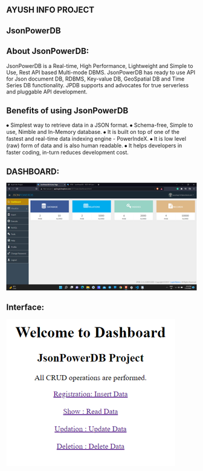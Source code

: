 ##				AYUSH INFO PROJECT
##				     JsonPowerDB

## About JsonPowerDB:
JsonPowerDB is a Real-time, High Performance, Lightweight and Simple to Use, Rest API based Multi-mode DBMS. JsonPowerDB has ready to use API for Json document DB, RDBMS, Key-value DB, GeoSpatial DB and Time Series DB functionality. JPDB supports and advocates for true serverless and pluggable API development.

## Benefits of using JsonPowerDB
⦁	Simplest way to retrieve data in a JSON format.
⦁	Schema-free, Simple to use, Nimble and In-Memory database.
⦁	It is built on top of one of the fastest and real-time data indexing engine - PowerIndeX.
⦁	It is low level (raw) form of data and is also human readable.
⦁	It helps developers in faster coding, in-turn reduces development cost.

## DASHBOARD:
 ![Dashboard](https://github.com/Ayushagr145/JsonPowerDB/blob/main/Images/Dashboard.png)

## Interface:
 ![Interface](https://github.com/Ayushagr145/JsonPowerDB/blob/main/Images/Interface.png)

